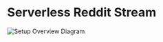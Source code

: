 # Serverless Reddit Stream

![Setup Overview Diagram](https://github.com/mchion/reddit_serverless_stream/images/pipeline.svg)
